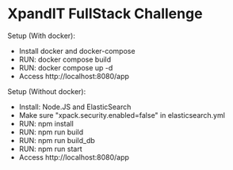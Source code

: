 # XpandIT FullStack Challenge
 
Setup (With docker):
- Install docker and docker-compose
- RUN: docker compose build
- RUN: docker compose up -d
- Access http://localhost:8080/app

Setup (Without docker):
- Install: Node.JS and ElasticSearch
- Make sure "xpack.security.enabled=false" in elasticsearch.yml
- RUN: npm install
- RUN: npm run build
- RUN: npm run build_db
- RUN: npm run start
- Access http://localhost:8080/app